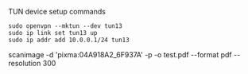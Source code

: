 TUN device setup commands

```
sudo openvpn --mktun --dev tun13
sudo ip link set tun13 up
sudo ip addr add 10.0.0.1/24 tun13
```

scanimage -d 'pixma:04A918A2_6F937A' -p -o test.pdf --format pdf --resolution 300

